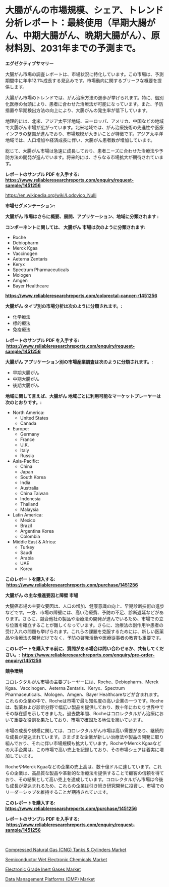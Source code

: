 <p><h1>大腸がんの市場規模、シェア、トレンド分析レポート：最終使用（早期大腸がん、中期大腸がん、晩期大腸がん）、原材料別、2031年までの予測まで。</h1></p><p><strong>エグゼクティブサマリー</strong></p>
<p><p>大腸がん市場の調査レポートは、市場状況に特化しています。この市場は、予測期間中に年率12.1%成長する見込みです。市場動向に関するブリーフな概要を提供します。</p><p>大腸がん市場のトレンドでは、がん治療方法の進歩が挙げられます。特に、個別化医療の台頭により、患者に合わせた治療法が可能になっています。また、予防措置や早期検出方法の向上により、大腸がんの発生率が低下しています。</p><p>地理的には、北米、アジア太平洋地域、ヨーロッパ、アメリカ、中国などの地域で大腸がん市場が広がっています。北米地域では、がん治療技術の先進性や医療インフラの整備が進んでおり、市場規模が大きいことが特徴です。アジア太平洋地域では、人口増加や経済成長に伴い、大腸がん患者数が増加しています。</p><p>総じて、大腸がん市場は急速に成長しており、患者ニーズに合わせた治療法や予防方法の開発が進んでいます。将来的には、さらなる市場拡大が期待されています。</p></p>
<p><strong>レポートのサンプル PDF を入手する: <a href="https://www.reliableresearchreports.com/enquiry/request-sample/1451256">https://www.reliableresearchreports.com/enquiry/request-sample/1451256</a></strong></p>
<p><a href="https://en.wikipedia.org/wiki/Lodovico_Nulli">https://en.wikipedia.org/wiki/Lodovico_Nulli</a></p>
<p><strong>市場セグメンテーション:</strong></p>
<p><strong> 大腸がん 市場はさらに概要、展開、アプリケーション、地域に分類されます :</strong></p>
<p><strong>コンポーネントに関しては、 大腸がん 市場は次のように分類されます: &nbsp;</strong></p>
<p><ul><li>Roche</li><li>Debiopharm</li><li>Merck Kgaa</li><li>Vaccinogen</li><li>Aeterna Zentaris</li><li>Keryx</li><li>Spectrum Pharmaceuticals</li><li>Mologen</li><li>Amgen</li><li>Bayer Healthcare</li></ul></p>
<p><strong><a href="https://www.reliableresearchreports.com/colorectal-cancer-r1451256">https://www.reliableresearchreports.com/colorectal-cancer-r1451256</a></strong></p>
<p><strong> 大腸がん タイプ別の市場分析は次のように分類されます。:</strong></p>
<p><ul><li>化学療法</li><li>標的療法</li><li>免疫療法</li></ul></p>
<p><strong>レポートのサンプル PDF を入手する: &nbsp;<a href="https://www.reliableresearchreports.com/enquiry/request-sample/1451256">https://www.reliableresearchreports.com/enquiry/request-sample/1451256</a></strong></p>
<p><strong> 大腸がん アプリケーション別の市場産業調査は次のように分類されます。:</strong></p>
<p><ul><li>早期大腸がん</li><li>中期大腸がん</li><li>後期大腸がん</li></ul></p>
<p><strong>地域に関して言えば、大腸がん 地域ごとに利用可能なマーケットプレーヤーは次のとおりです。:</strong></p>
<p><ul>
    <li>
        North America:
        <ul>
            <li>United States</li>
            <li>Canada</li>
        </ul>
    </li>
    <li>
        Europe:
        <ul>
            <li>Germany</li>
            <li>France</li>
            <li>U.K.</li>
            <li>Italy</li>
            <li>Russia</li>
        </ul>
    </li>
    <li>
        Asia-Pacific:
        <ul>
            <li>China</li>
            <li>Japan</li>
            <li>South Korea</li>
            <li>India</li>
            <li>Australia</li>
            <li>China Taiwan</li>
            <li>Indonesia</li>
            <li>Thailand</li>
            <li>Malaysia</li>
        </ul>
    </li>
    <li>
        Latin America:
        <ul>
            <li>Mexico</li>
            <li>Brazil</li>
            <li>Argentina Korea</li>
            <li>Colombia</li>
        </ul>
    </li>
    <li>
        Middle East & Africa:
        <ul>
            <li>Turkey</li>
            <li>Saudi</li>
            <li>Arabia</li>
            <li>UAE</li>
            <li>Korea</li>
        </ul>
    </li>
    </ul></p>
<p><strong>このレポートを購入する: &nbsp;<a href="https://www.reliableresearchreports.com/purchase/1451256">https://www.reliableresearchreports.com/purchase/1451256</a></strong></p>
<p><strong>大腸がん の主な推進要因と障壁 市場</strong></p>
<p><p>大腸癌市場の主要な要因は、人口の増加、健康意識の向上、早期診断技術の進歩などです。一方、市場の障壁には、高い治療費、予防の不足、診断遅延などがあります。さらに、競合他社の製品や治療法の開発が進んでいるため、市場での立ち位置を確立することが難しくなっています。さらに、治療法の副作用や患者の受け入れの問題も挙げられます。これらの課題を克服するためには、新しい医薬品や治療法の開発だけでなく、予防の啓発活動や医療従事者の教育も重要です。</p></p>
<p><strong>このレポートを購入する前に、質問がある場合は問い合わせるか、共有してください。:&nbsp; <a href="https://www.reliableresearchreports.com/enquiry/pre-order-enquiry/1451256">https://www.reliableresearchreports.com/enquiry/pre-order-enquiry/1451256</a></strong></p>
<p><strong>競争環境</strong></p>
<p><p>コロレクタルがん市場の主要プレーヤーには、Roche、Debiopharm、Merck Kgaa、Vaccinogen、Aeterna Zentaris、Keryx、Spectrum Pharmaceuticals、Mologen、Amgen、Bayer Healthcareなどが含まれます。これらの企業の中で、Rocheは市場で最も知名度の高い企業の一つです。Rocheは、製薬および診断分野で幅広い製品を提供しており、数十年にわたり世界中でその存在感を示してきました。過去数年間、Rocheはコロレクタルがん治療において重要な役割を果たしており、市場で確固たる地位を築いています。</p><p>市場の成長や規模に関しては、コロレクタルがん市場は高い需要があり、継続的な成長が見込まれています。さまざまな企業が新しい治療法や製品の開発に取り組んでおり、それに伴い市場規模も拡大しています。RocheやMerck Kgaaなどの大手企業は、この市場で高い売上を記録しており、その市場シェアは着実に増加しています。</p><p>RocheやMerck Kgaaなどの企業の売上高は、数十億ドルに達しています。これらの企業は、高品質な製品や革新的な治療法を提供することで顧客の信頼を得ており、その結果として高い売上を達成しています。コロレクタルがん市場は今後も成長が見込まれるため、これらの企業は引き続き研究開発に投資し、市場でのリーダーシップを維持することが期待されています。</p></p>
<p><strong>このレポートを購入する: &nbsp; <a href="https://www.reliableresearchreports.com/purchase/1451256">https://www.reliableresearchreports.com/purchase/1451256</a></strong></p>
<p><strong>レポートのサンプル PDF を入手する: &nbsp;<a href="https://www.reliableresearchreports.com/enquiry/request-sample/1451256">https://www.reliableresearchreports.com/enquiry/request-sample/1451256</a></strong><strong></strong></p>
<p>&nbsp;</p>
<p><p><a href="https://www.linkedin.com/pulse/compressed-natural-gas-cng-tanks-cylinders-industry-analysis-zroxe">Compressed Natural Gas (CNG) Tanks & Cylinders Market</a></p><p><a href="https://github.com/AllisonKreiger/Market-Research-Report-List-1/blob/main/semiconductor-wet-electronic-chemicals-market.md">Semiconductor Wet Electronic Chemicals Market</a></p><p><a href="https://github.com/dlwlxxqs71/Market-Research-Report-List-1/blob/main/electronic-grade-inert-gases-market.md">Electronic Grade Inert Gases Market</a></p><p><a href="https://issuu.com/reportprime-2/docs/data-management-platforms-dmp-market-size-2030.ppt">Data Management Platforms (DMP) Market</a></p></p>